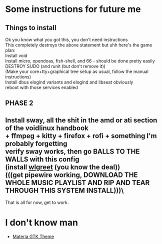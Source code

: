# Some instructions for future me

## Things to install

Ok you know what you got this, you don't need instructions\
This completely destroys the above statement but uhh here's the game plan:\
Install void\
Install micro, opendoas, fish-shell, and 66 - should be done pretty easily\
DESTROY SUDO (and runit (but don't remove it))\
(Make your core+tty+graphical tree setup as usual, follow the manual instructions)\
Install dbus elogind variants and elogind and libseat obviously\
reboot with those services enabled

## PHASE 2

Install sway, all the shit in the amd or ati section of the voidlinux handbook\
\+ ffmpeg + kitty + firefox + rofi + something I'm probably forgetting\
verify sway works, then go BALLS TO THE WALLS with this config\
(install [wlgreet](https://git.sr.ht/~kennylevinsen/wlgreet) (you know the deal))\
(((get pipewire working, DOWNLOAD THE WHOLE MUSIC PLAYLIST AND RIP AND TEAR THROUGH THIS SYSTEM INSTALL)))\
--
That is all for now, get to work.

# I don't know man
- [Materia GTK Theme](https://github.com/nana-4/materia-theme/blob/master/INSTALL.md)
